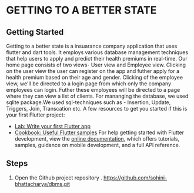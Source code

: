 # GETTING TO A BETTER STATE

## Getting Started

Getting to a better state is a insuarance company application that uses flutter and dart tools. It employs various database management techniques that help users to apply and predict their health premiums in real-time. Our home page consists of two views- User view and Employee view. Clicking on the user view the user can register on the app and futher apply for a health premium based on their age and gender. Clicking of the employee view, we'll be directed to a login page from which only the company employees can login. Futher these employees will be directed to a page where they can view a list of clients.
For mananging the database, we used sqlite package.We used sql-techniques such as - Insertion, Update, Triggers, Join, Transcation  etc. 
A few resources to get you started if this is your first Flutter project:
- [Lab: Write your first Flutter app](https://docs.flutter.dev/get-started/codelab)
- [Cookbook: Useful Flutter samples](https://docs.flutter.dev/cookbook)
For help getting started with Flutter development, view the
[online documentation](https://docs.flutter.dev/), which offers tutorials,
samples, guidance on mobile development, and a full API reference.


## Steps
1) Open the Github project repository . https://github.com/sohini-bhattacharya/dbms.git

